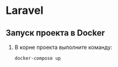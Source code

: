 # Laravel

## Запуск проекта в Docker

1. В корне проекта выполните команду:
   ```bash
   docker-compose up
